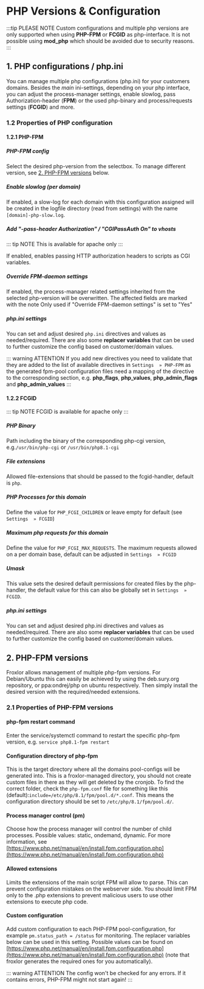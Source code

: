 # PHP Versions & Configuration

:::tip PLEASE NOTE
Custom configurations and multiple php versions are only supported when using **PHP-FPM** or **FCGID** as php-interface. It is not possible using **mod_php** which should be avoided due to security reasons.
:::

## 1. PHP configurations / php.ini

You can manage multiple php configurations (php.ini) for your customers domains. Besides the _main_ ini-settings, depending on your php interface, you can adjust the process-manager settings, enable slowlog, pass Authorization-header (**FPM**) or the used php-binary and process/requests settings (**FCGID**) and more.


<UiBrowser :src="$withBase('/img/frx_php_configs.png')" alt="PHP configurations"/>


### 1.2 Properties of PHP configuration

#### 1.2.1 PHP-FPM

##### PHP-FPM config

Select the desired php-version from the selectbox. To manage different version, see [2. PHP-FPM versions](#2-php-fpm-versions) below.

##### Enable slowlog (per domain)

If enabled, a slow-log for each domain with this configuration assigned will be created in the logfile directory (read from settings) with the name `[domain]-php-slow.log`.

##### Add "-pass-header Authorization" / "CGIPassAuth On" to vhosts

::: tip NOTE
This is available for apache only
:::

If enabled, enables passing HTTP authorization headers to scripts as CGI variables.

##### Override FPM-daemon settings

If enabled, the process-manager related settings inherited from the selected php-version will be overwritten. The affected fields are marked with the note <span class="text-error">Only used if "Override FPM-daemon settings" is set to "Yes"</span>

##### php.ini settings

You can set and adjust desired `php.ini` directives and values as needed/required. There are also some **replacer variables** that can be used to further customize the config based on customer/domain values.

<UiBrowser :src="$withBase('/img/frx_phpini_vars.png')" alt="php.ini replacer variables"/>

::: warning ATTENTION
If you add new directives you need to validate that they are added to the list of available directives in `Settings  » PHP-FPM` as the generated fpm-pool configuration files need a mapping of the directive to the corresponding section, e.g. **php_flags**, **php_values**, **php_admin_flags** and **php_admin_values**
:::

#### 1.2.2 FCGID

::: tip NOTE
FCGID is available for apache only
:::

##### PHP Binary

Path including the binary of the corresponding php-cgi version, e.g.`/usr/bin/php-cgi` or `/usr/bin/php8.1-cgi`

##### File extensions

Allowed file-extensions that should be passed to the fcgid-handler, default is `php`.

##### PHP Processes for this domain

Define the value for `PHP_FCGI_CHILDREN` or leave empty for default (see `Settings  » FCGID`)

##### Maximum php requests for this domain

Define the value for `PHP_FCGI_MAX_REQUESTS`. The maximum requests allowed on a per domain base, default can be adjusted in `Settings  » FCGID`

##### Umask

This value sets the desired default permissions for created files by the php-handler, the default value for this can also be globally set in `Settings  » FCGID`.

##### php.ini settings

You can set and adjust desired php.ini directives and values as needed/required. There are also some **replacer variables** that can be used to further customize the config based on customer/domain values.

<UiBrowser :src="$withBase('/img/frx_phpini_vars.png')" alt="php.ini replacer variables"/>

<h2 id="2-php-fpm-versions">2. PHP-FPM versions</h2>

Froxlor allows management of multiple php-fpm versions. For Debian/Ubuntu this can easily be achieved by using the deb.sury.org repository, or ppa:ondrej/php on ubuntu respectively. Then simply install the desired version with the required/needed extensions.

<UiBrowser :src="$withBase('/img/frx_fpm_versions.png')" alt="Manage different PHP versions"/>

### 2.1 Properties of PHP-FPM versions

#### php-fpm restart command

Enter the service/systemctl command to restart the specific php-fpm version, e.g. `service php8.1-fpm restart`

#### Configuration directory of php-fpm

This is the target directory where all the domains pool-configs will be generated into. This is a froxlor-managed directory, you should not create custom files in there as they will get deleted by the cronjob.
To find the correct folder, check the `php-fpm.conf` file for something like this (default):`include=/etc/php/8.1/fpm/pool.d/*.conf`. This means the configuration directory should be set to `/etc/php/8.1/fpm/pool.d/`.

#### Process manager control (pm)

Choose how the process manager will control the number of child processes. Possible values: static, ondemand, dynamic. For more information, see [https://www.php.net/manual/en/install.fpm.configuration.php](https://www.php.net/manual/en/install.fpm.configuration.php)

#### Allowed extensions

Limits the extensions of the main script FPM will allow to parse. This can prevent configuration mistakes on the webserver side. You should limit FPM only to the .php extensions to prevent malicious users to use other extensions to execute php code. 

#### Custom configuration

Add custom configuration to each PHP-FPM pool-configuration, for example `pm.status_path = /status` for monitoring. The replacer variables below can be used in this setting. Possible values can be found on [https://www.php.net/manual/en/install.fpm.configuration.php](https://www.php.net/manual/en/install.fpm.configuration.php) (note that froxlor generates the required ones for you automatically).

::: warning ATTENTION
The config won't be checked for any errors. If it contains errors, PHP-FPM might not start again!
:::


<UiBrowser :src="$withBase('/img/frx_fpm_vars.png')" alt="Custom config replacer variables"/>

